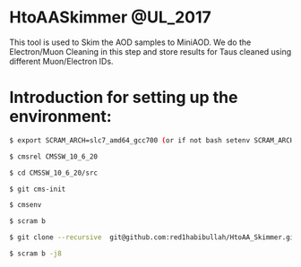 # HtoAASkimmer @UL_2017This tool is used to Skim the AOD samples to MiniAOD. We do the Electron/Muon Cleaning in this step and store results for Taus cleaned using different Muon/Electron IDs.# Introduction for setting up the environment:```bash$ export SCRAM_ARCH=slc7_amd64_gcc700 (or if not bash setenv SCRAM_ARCH slc7_amd64_gcc700)$ cmsrel CMSSW_10_6_20$ cd CMSSW_10_6_20/src$ git cms-init$ cmsenv$ scram b  $ git clone --recursive  git@github.com:red1habibullah/HtoAA_Skimmer.git  -b  UL_2017_Skim $ scram b -j8```
